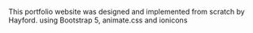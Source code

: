 This portfolio website was designed and implemented from scratch by Hayford. using Bootstrap 5, animate.css and ionicons